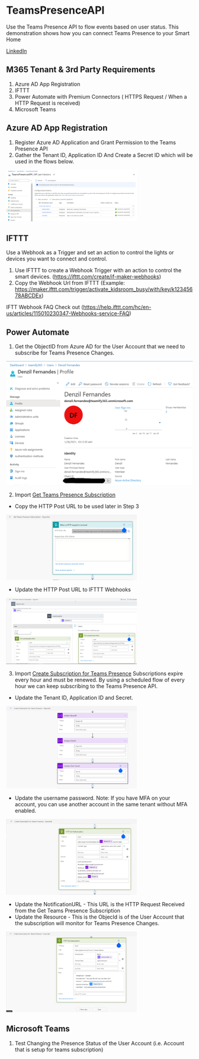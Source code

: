 # TeamsPresenceAPI
Use the Teams Presence API to flow events based on user status. This demonstration shows how you can connect Teams Presence to your Smart Home

[LinkedIn](https://www.linkedin.com/posts/denzilfernandes_microsoft365-powerautomate-apifirst-activity-6755244173097623553-GCTN) 

## M365 Tenant & 3rd Party Requirements 
1. Azure AD App Registration
2. IFTTT 
2. Power Automate with Premium Connectors ( HTTPS Request / When a HTTP Request is received)
3. Microsoft Teams 

## Azure AD App Registration
1. Register Azure AD Application and Grant Permission to the Teams Presence API
2. Gather the Tenant ID, Application ID And Create a Secret ID which will be used in the flows below.
<img src="https://github.com/M365-DenzilFernandes/TeamsPresenceAPI/blob/main/1-AzureADAppRegistration.png" style="max-width:70%;">

## IFTTT
Use a Webhook as a Trigger and set an action to control the lights or devices you want to connect and control. 
1. Use IFTTT to create a Webhook Trigger with an action to control the smart devices. (https://ifttt.com/create/if-maker-webhooks)
2. Copy the Webhook Url from IFTTT (Example: https://maker.ifttt.com/trigger/activate_kidsroom_busy/with/key/k12345678ABCDEx)

IFTT Webhook FAQ Check out (https://help.ifttt.com/hc/en-us/articles/115010230347-Webhooks-service-FAQ)

## Power Automate
1. Get the ObjectID from Azure AD for the User Account that we need to subscribe for Teams Presence Changes.
<img src="https://github.com/M365-DenzilFernandes/TeamsPresenceAPI/blob/main/1-AzureADUserObjectID.png">

2. Import [Get Teams Presence Subscription](https://github.com/M365-DenzilFernandes/TeamsPresenceAPI/blob/main/3A0-GetTeamsPresenceSubscription-Exported_20210128160412.zip)

  * Copy the HTTP Post URL to be used later in Step 3
<img src="https://github.com/M365-DenzilFernandes/TeamsPresenceAPI/blob/main/3A1-PowerAutomate-GetTeamsPresenceSubscription-CopyHTTPRequestReceived.png" style="max-width:70%;">

 * Update the HTTP Post URL to IFTTT Webhooks
<img src="https://github.com/M365-DenzilFernandes/TeamsPresenceAPI/blob/main/3A2-PowerAutomate-GetTeamsPresenceSubscription-UpdatePostToTriggerIFTTT.png" style="max-width:70%;">

3. Import [Create Subscription for Teams Presence](https://github.com/M365-DenzilFernandes/TeamsPresenceAPI/blob/main/3B0-CreateSubscriptionforTeamsPresence-Exported_20210128160435.zip)
Subscriptions expire every hour and must be renewed. By using a scheduled flow of every hour we can keep subscribing to the Teams Presence API. 

 * Update the Tenant ID, Application ID and Secret. 
<img src="https://github.com/M365-DenzilFernandes/TeamsPresenceAPI/blob/main/3B1-PowerAutomate-CreateSubscriptionforTeamsPresence-UpdateUserNamePassword.png" style="max-width:70%;">

 * Update the username password. Note: If you have MFA on your account, you can use another account in the same tenant without MFA enabled.
<img src="https://github.com/M365-DenzilFernandes/TeamsPresenceAPI/blob/main/3B2-PowerAutomate-CreateSubscriptionforTeamsPresence-UpdateUserNamePassword.png" style="max-width:70%;">

  * Update the NotificationURL - This URL is the HTTP Request Received from the Get Teams Presence Subscription
  * Update the Resource - This is the ObjecId is of the User Account that the subscription will monitor for Teams Presence Changes.

<img src="https://github.com/M365-DenzilFernandes/TeamsPresenceAPI/blob/main/3B3-PowerAutomate-CreateSubscriptionforTeamsPresence-UpdateNotificationUrl%2BResourceGUID.png" style="max-width:70%;">

## Microsoft Teams
1. Test Changing the Presence Status of the User Account (i.e. Account that is setup for teams subscription)
